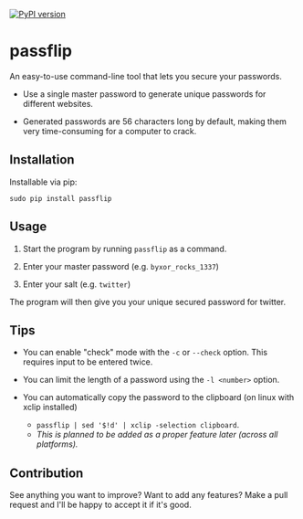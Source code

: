 [![PyPI version](https://badge.fury.io/py/passflip.svg)](https://badge.fury.io/py/passflip)

# passflip

An easy-to-use command-line tool that lets you secure your passwords.

* Use a single master password to generate unique passwords for different websites.

* Generated passwords are 56 characters long by default, making them very time-consuming for a computer to crack.

## Installation

Installable via pip:

`sudo pip install passflip`

## Usage

1. Start the program by running `passflip` as a command.

2. Enter your master password (e.g. `byxor_rocks_1337`)

3. Enter your salt (e.g. `twitter`)

The program will then give you your unique secured password for twitter.

## Tips

* You can enable "check" mode with the `-c` or `--check` option. This requires input to be entered twice.

* You can limit the length of a password using the `-l <number>` option.

* You can automatically copy the password to the clipboard (on linux with xclip installed)
  * `passflip | sed '$!d' | xclip -selection clipboard`.
  * _This is planned to be added as a proper feature later (across all platforms)._

## Contribution

See anything you want to improve? Want to add any features? Make a pull request and I'll be happy to accept it if it's good.
